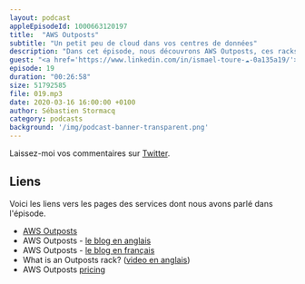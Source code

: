 ```yaml
---
layout: podcast
appleEpisodeId: 1000663120197
title:  "AWS Outposts"
subtitle: "Un petit peu de cloud dans vos centres de données"
description: "Dans cet épisode, nous découvrons AWS Outposts, ces racks d'équipement qui permettent d'étendre le cloud dans vos centres de données. Nous détaillons les cas d'utilisation, les procédures de contrôle et de gestion, les APIs que vous pouvez utiliser pour utiliser l'infrastructure AWS au sein de vos équippements actuels."
guest: "<a href='https://www.linkedin.com/in/ismael-toure-☁-0a135a19/'>Ismael Toure</a>, Senior Manager Solution Architecture, AWS."
episode: 19
duration: "00:26:58"
size: 51792585 
file: 019.mp3  
date: 2020-03-16 16:00:00 +0100
author: Sébastien Stormacq
category: podcasts
background: '/img/podcast-banner-transparent.png'
---
```


Laissez-moi vos commentaires sur [Twitter](https://twitter.com/sebsto).

## Liens

Voici les liens vers les pages des services dont nous avons parlé dans l'épisode.

- [AWS Outposts](https://aws.amazon.com/outposts/)
- AWS Outposts - [le blog en anglais](https://aws.amazon.com/blogs/aws/aws-outposts-now-available-order-your-racks-today/)
- AWS Outposts - [le blog en français](https://aws.amazon.com/fr/blogs/france/aws-outposts-maintenant-disponibles-sur-la-region-aws-europe-paris)
- What is an Outposts rack? ([video en anglais](https://www.youtube.com/watch?v=Q6OgRawyjIQ&feature=emb_title))
- AWS Outposts [pricing](https://aws.amazon.com/outposts/pricing/)